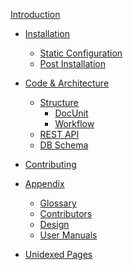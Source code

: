 [Introduction](introduction.md)

- [Installation](install/index.md)
    - [Static Configuration](install/config.md)
    - [Post Installation](install/post_install.md)
- [Code & Architecture](code/index.md)
    - [Structure](code/structure.md) 
        - [DocUnit](code/modules/docunit.md)
        - [Workflow](code/modules/workflow.md)
    - [REST API](code/api.md)
    - [DB Schema](code/db_schema/index.md)
- [Contributing](contrib.md)
- [Appendix]()
    - [Glossary](appendix/glossary.md)
    - [Contributors](appendix/contributors.md)
    - [Design](appendix/design.md)
    - [User Manuals](appendix/old_manuals.md)

- [Unidexed Pages]()
